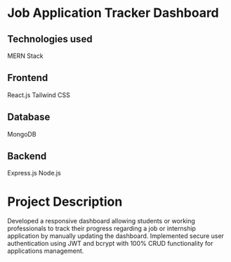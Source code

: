 # Job Application Tracker Dashboard
## Technologies used 
MERN Stack
## Frontend
React.js
Tailwind CSS
## Database
MongoDB
## Backend
Express.js
Node.js

# Project Description

Developed a responsive dashboard allowing students or working professionals to track their progress regarding a job or internship application by manually updating the dashboard. Implemented secure user authentication using JWT and bcrypt with 100% CRUD functionality for applications management.
